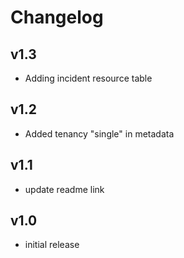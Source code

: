 # Changelog

## v1.3

- Adding incident resource table

## v1.2

- Added tenancy "single" in metadata

## v1.1

- update readme link

## v1.0

- initial release
